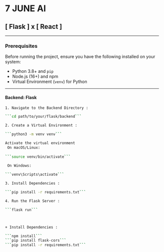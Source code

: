 # 7 JUNE AI 

##  [ Flask ] x [ React ] 



---

### Prerequisites
Before running the project, ensure you have the following installed on your system:

- Python 3.8+ and `pip`
- Node.js (16+) and npm 
- Virtual Environment (`venv`) for Python

---

#### Backend: Flask
```bash
1. Navigate to the Backend Directory :

```cd path/to/your/flask/backend```

2. Create a Virtual Environment :

```python3 -m venv venv```

Activate the virtual environment
 On macOS/Linux:
 
```source venv/bin/activate```

 On Windows:
 
```venv\Scripts\activate```

3. Install Dependencies :

```pip install -r requirements.txt```

4. Run the Flask Server :

```flask run```



+ Install Dependencies :

```npm install```
```pip install flask-cors```
```pip install -r requirements.txt```





